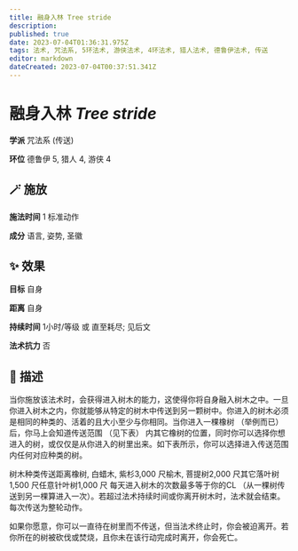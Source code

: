 ```yaml
---
title: 融身入林 Tree stride
description: 
published: true
date: 2023-07-04T01:36:31.975Z
tags: 法术, 咒法系, 5环法术, 游侠法术, 4环法术, 猎人法术, 德鲁伊法术, 传送
editor: markdown
dateCreated: 2023-07-04T00:37:51.341Z
---
```


# **融身入林** *Tree stride*

**学派** 咒法系 (传送) 

**环位** 德鲁伊 5, 猎人 4, 游侠 4

## 🪄 施放

**施法时间** 1 标准动作

**成分** 语言, 姿势, 圣徽

## ✨ 效果 

**目标** 自身 

**距离** 自身  

**持续时间** 1小时/等级 或 直至耗尽; 见后文 

**法术抗力** 否

## 📖 描述

当你施放该法术时，会获得进入树木的能力，这使得你将自身融入树木之中。一旦你进入树木之内，你就能够从特定的树木中传送到另一颗树中。你进入的树木必须是相同的种类的、活着的且大小至少与你相同。当你进入一棵橡树 （举例而已） 后，你马上会知道传送范围 （见下表） 内其它橡树的位置，同时你可以选择你想进入的树，或仅仅是从你进入的树里出来。如下表所示，你可以选择进入传送范围内任何对应种类的树。

 树木种类传送距离橡树, 白蜡木, 紫杉3,000 尺榆木, 菩提树2,000 尺其它落叶树1,500 尺任意针叶树1,000 尺  每天进入树木的次数最多等于你的CL （从一棵树传送到另一棵算进入一次）。若超过法术持续时间或你离开树木时，法术就会结束。每次传送为整轮动作。

如果你愿意，你可以一直待在树里而不传送，但当法术终止时，你会被迫离开。若你所在的树被砍伐或焚烧，且你未在该行动完成时离开，你会死亡。
    